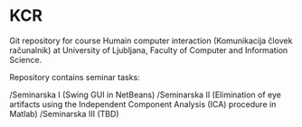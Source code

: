 # KCR

Git repository for course Humain computer interaction (Komunikacija človek računalnik) at University of Ljubljana, Faculty of Computer and Information Science.


Repository contains seminar tasks:

/Seminarska I (Swing GUI in NetBeans)
/Seminarska II (Elimination of eye artifacts using the Independent Component  Analysis (ICA) procedure in Matlab)
/Seminarska III (TBD)
